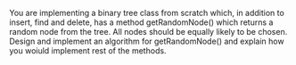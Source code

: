You are implementing a binary tree class from scratch which, in addition to insert, find and delete, has a method
getRandomNode() which returns a random node from the tree. All nodes should be equally likely to be chosen.
Design and implement an algorithm for getRandomNode() and explain how you woiuld implement rest of the methods.
